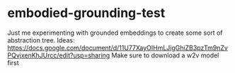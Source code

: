 # embodied-grounding-test

Just me experimenting with grounded embeddings to create some sort of abstraction tree. 
Ideas: https://docs.google.com/document/d/11U77XayOIHmLJigGhiZB3pzTm9nZvPQvjxenKhJUrcc/edit?usp=sharing
Make sure to download a w2v model first
